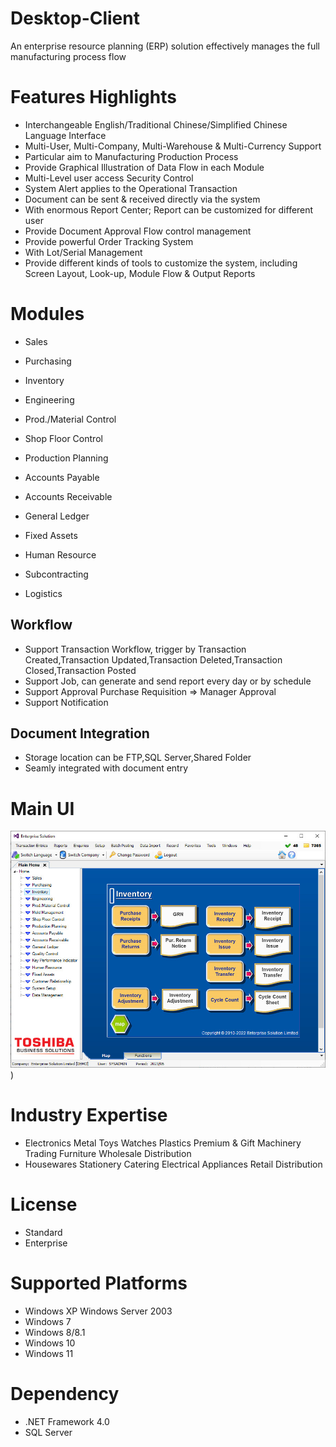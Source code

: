 # Desktop-Client
An enterprise resource planning (ERP) solution effectively manages the full manufacturing process flow 

# Features Highlights 
- Interchangeable English/Traditional Chinese/Simplified Chinese Language Interface   <br />
- Multi-User, Multi-Company, Multi-Warehouse & Multi-Currency Support <br />
- Particular aim to Manufacturing Production Process <br />
- Provide Graphical Illustration of Data Flow in each Module <br />
- Multi-Level user access Security Control <br />
- System Alert applies to the Operational Transaction <br />
- Document can be sent & received directly via the system <br />
- With enormous Report Center; Report can be customized for different user <br />
- Provide Document Approval Flow control management <br />
- Provide powerful Order Tracking System <br />
- With Lot/Serial Management <br />
- Provide different kinds of tools to customize the system, including Screen Layout, Look-up, Module Flow & Output Reports <br />

# Modules
- Sales
- Purchasing
- Inventory
  
- Engineering
- Prod./Material Control
- Shop Floor Control
- Production Planning 
  
- Accounts Payable
- Accounts Receivable
- General Ledger  <br />

- Fixed Assets
- Human Resource
- Subcontracting
- Logistics

##  Workflow
- Support Transaction Workflow, trigger by Transaction Created,Transaction Updated,Transaction  Deleted,Transaction Closed,Transaction Posted
- Support Job, can generate and send report every day or by schedule
- Support Approval Purchase Requisition => Manager Approval
- Support Notification
  
## Document Integration
- Storage location can be FTP,SQL Server,Shared Folder
- Seamly integrated with document entry

  
# Main UI
![Main](https://github.com/EnterpriseSolution/Desktop-Client/blob/master/enterprise_solution_main.jpg))

# Industry Expertise
- Electronics  Metal  Toys  Watches  Plastics  Premium & Gift  Machinery Trading Furniture  Wholesale Distribution <br />  
- Housewares  Stationery Catering Electrical Appliances Retail Distribution

# License 
- Standard 
- Enterprise  

# Supported Platforms
- Windows XP  Windows Server 2003
- Windows 7 
- Windows 8/8.1 
- Windows 10 
- Windows 11
  
# Dependency
- .NET Framework 4.0
- SQL Server 
